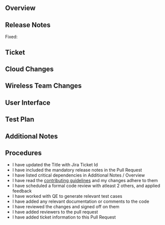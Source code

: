 ## Overview
<!-- Please provide a brief summary of the changes proposed in this pull request. Make sure branch name matches the ticket below. -->


## Release Notes
<!-- Please provide the release notes for this change. Remember to use a clear short text to describe the changes. -->  
<!-- This field is mandatory. -->  
<!-- Bug fixes -->  
Fixed:  


## Ticket
<!-- Place associated JIRA ticket link here in this format: [NEX-1000](https://hme.atlassian.net/browse/NEX-1000). -->
<!-- You can copy the ticket link located at top of the ticket page and paste it here. Github will format it automatically for you. -->


## Cloud Changes
<!-- List any changes made to cloud infrastructure or configurations, including the reasoning behind the changes. -->


## Wireless Team Changes
<!-- List any changes made to embedded systems or device configurations, including the reasoning behind the changes. -->


## User Interface
<!-- List any changes made to the application code, including the reasoning behind the changes. -->


## Test Plan
<!-- Place Test Specifications (if they were done) -->


## Additional Notes
<!-- Provide any additional notes or information that may be relevant to this pull request. -->
<!-- Please include any relevant links or resources, such as related issues or documentation. -->


## Procedures

- I have updated the Title with Jira Ticket Id
- I have included the mandatory release notes in the Pull Request
- I have listed critical dependencies in Additional Notes / Overview
- I have read the [contributing guidelines](CONTRIBUTING.md) and my changes adhere to them
- I have scheduled a formal code review with atleast 2 others, and applied feedback
- I have worked with QE to generate relevant test cases
- I have added any relevant documentation or comments to the code
- I have reviewed the changes and signed off on them
- I have added reviewers to the pull request
- I have added ticket information to this Pull Request
